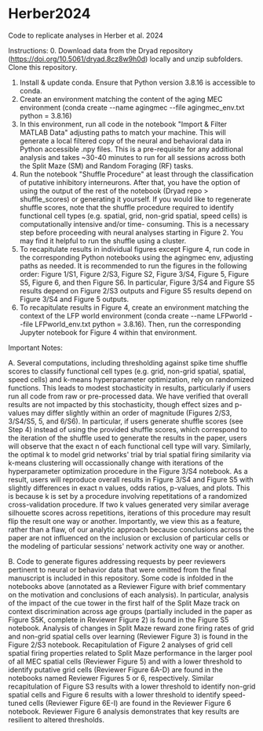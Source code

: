 # Herber2024
 Code to replicate analyses in Herber et al. 2024

Instructions:
0. Download data from the Dryad repository (https://doi.org/10.5061/dryad.8cz8w9h0d) locally and unzip subfolders. Clone this repository.
1. Install & update conda. Ensure that Python version 3.8.16 is accessible to conda.
2. Create an environment matching the content of the aging MEC environment (conda create --name agingmec --file agingmec_env.txt python = 3.8.16)
3. In this environment, run all code in the notebook "Import & Filter MATLAB Data" adjusting paths to match your machine. This will generate a local filtered copy of 
the neural and behavioral data in Python accessible .npy files. This is a pre-requisite for any additional analysis and takes ~30-40 minutes to run 
for all sessions across both the Split Maze (SM) and Random Foraging (RF) tasks. 
4. Run the notebook "Shuffle Procedure" at least through the classification of putative inhibitory interneurons. After that, you have the option of 
using the output of the rest of the notebook (Dryad repo > shuffle_scores) or generating it yourself. If you would like to regenerate shuffle scores, note that the 
shuffle procedure required to identify functional cell types (e.g. spatial, grid, non-grid spatial, speed cells) is computationally intensive and/or time-
consuming. This is a necessary step before proceeding with neural analyses starting in Figure 2. You may find it helpful to run the shuffle using a cluster. 
5. To recapitulate results in individual figures except Figure 4, run code in the corresponding Python notebooks using the agingmec env, adjusting paths as needed. It is recommended
to run the figures in the following order: Figure 1/S1, Figure 2/S3, Figure S2, Figure 3/S4, Figure 5, Figure S5, Figure 6, and then Figure S6. In particular, Figure 3/S4 and Figure S5 results depend on Figure 2/S3 outputs and Figure S5 results depend on Figure 3/S4 and Figure 5 outputs.
6. To recapitulate results in Figure 4, create an environment matching the context of the LFP world environment (conda create --name LFPworld --file LFPworld_env.txt python = 3.8.16). 
Then, run the corresponding Jupyter notebook for Figure 4 within that environment.

Important Notes:

A. Several computations, including thresholding against spike time shuffle scores to classify functional cell types (e.g. grid, non-grid spatial, spatial, speed cells) and k-means hyperparameter optimization, rely on randomized functions. This leads to modest stochasticity in results, particularly if users run all code from raw or pre-processed data. We have verified that overall results are not impacted by this stochasticity, though effect sizes and p-values may differ slightly within an order of magnitude (Figures 2/S3, 3/S4/S5, 5, and 6/S6). In particular, if users generate shuffle scores (see Step 4) instead of using the provided shuffle scores, which correspond to the iteration of the shuffle used to generate the results in the paper, users will observe that the exact n of each functional cell type will vary. Similarly, the optimal k to model grid networks' trial by trial spatial firing similarity via k-means clustering will occassionally change with iterations of the hyperparameter optimization procedure in the Figure 3/S4 notebook. As a result, users will reproduce overall results in Figure 3/S4 and Figure S5 with slightly differences in exact n values, odds ratios, p-values, and plots. This is because k is set by a procedure involving repetitations of a randomized cross-validation procedure. If two k values generated very similar average silhouette scores across repetitions, iterations of this procedure may result flip the result one way or another. Importantly, we view this as a feature, rather than a flaw, of our analytic approach because conclusions across the paper are not influenced on the inclusion or exclusion of particular cells or the modeling of particular sessions' network activity one way or another.

B. Code to generate figures addressing requests by peer reviewers pertinent to neural or behavior data that were omitted from the final manuscript is included in this repository. Some code is infolded in the notebooks above (annotated as a Reviewer Figure with brief commentary on the motivation and conclusions of each analysis). In particular, analysis of the impact of the cue tower in the first half of the Split Maze track on context discrimination across age groups (partially included in the paper as Figure S5K, complete in Reviewer Figure 2) is found in the Figure S5 notebook. Analysis of changes in Split Maze reward zone firing rates of grid and non-grid spatial cells over learning (Reviewer Figure 3) is found in the Figure 2/S3 notebook. Recapitulation of Figure 2 analyses of grid cell spatial firing properties related to Split Maze performance in the larger pool of all MEC spatial cells (Reviewer Figure 5) and with a lower threshold to identify putative grid cells (Reviewer Figure 6A-D) are found in the notebooks named Reviewer Figures 5 or 6, respectively. Similar recapitulation of Figure S3 results with a lower threshold to identify non-grid spatial cells and Figure 6 results with a lower threshold to identify speed-tuned cells (Reviewer Figure 6E-I) are found in the Reviewer Figure 6 notebook. Reviewer Figure 6 analysis demonstrates that key results are resilient to altered thresholds.
    
